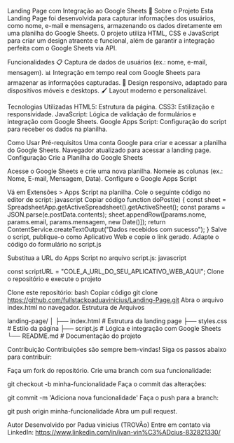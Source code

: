 Landing Page com Integração ao Google Sheets 📝
Sobre o Projeto
Esta Landing Page foi desenvolvida para capturar informações dos usuários, como nome, e-mail e mensagens, armazenando os dados diretamente em uma planilha do Google Sheets. O projeto utiliza HTML, CSS e JavaScript para criar um design atraente e funcional, além de garantir a integração perfeita com o Google Sheets via API.

Funcionalidades
📋 Captura de dados de usuários (ex.: nome, e-mail, mensagem).
📊 Integração em tempo real com Google Sheets para armazenar as informações capturadas.
📱 Design responsivo, adaptado para dispositivos móveis e desktops.
🖌️ Layout moderno e personalizável.

Tecnologias Utilizadas
HTML5: Estrutura da página.
CSS3: Estilização e responsividade.
JavaScript: Lógica de validação de formulários e integração com Google Sheets.
Google Apps Script: Configuração do script para receber os dados na planilha.

Como Usar
Pré-requisitos
Uma conta Google para criar e acessar a planilha do Google Sheets.
Navegador atualizado para acessar a landing page.
Configuração
Crie a Planilha do Google Sheets

Acesse o Google Sheets e crie uma nova planilha.
Nomeie as colunas (ex.: Nome, E-mail, Mensagem, Data).
Configure o Google Apps Script

Vá em Extensões > Apps Script na planilha.
Cole o seguinte código no editor de script:
javascript
Copiar código
function doPost(e) {
  const sheet = SpreadsheetApp.getActiveSpreadsheet().getActiveSheet();
  const params = JSON.parse(e.postData.contents);
  sheet.appendRow([params.nome, params.email, params.mensagem, new Date()]);
  return ContentService.createTextOutput("Dados recebidos com sucesso");
}
Salve o script, publique-o como Aplicativo Web e copie o link gerado.
Adapte o código do formulário no script.js

Substitua a URL do Apps Script no arquivo script.js:
javascript

const scriptURL = "COLE_A_URL_DO_SEU_APLICATIVO_WEB_AQUI";
Clone o repositório e execute o projeto

Clone este repositório:
bash
Copiar código
git clone https://github.com/fullstackpaduavinicius/Landing-Page.git
Abra o arquivo index.html no navegador.
Estrutura de Arquivos

landing-page/
│
├── index.html          # Estrutura da landing page
├── styles.css          # Estilo da página
├── script.js           # Lógica e integração com Google Sheets
└── README.md           # Documentação do projeto

Contribuição
Contribuições são sempre bem-vindas! Siga os passos abaixo para contribuir:

Faça um fork do repositório.
Crie uma branch com sua funcionalidade:

git checkout -b minha-funcionalidade
Faça o commit das alterações:

git commit -m 'Adiciona nova funcionalidade'
Faça o push para a branch:

git push origin minha-funcionalidade
Abra um pull request.

Autor
Desenvolvido por Padua vinicius (TROVÃo)
Entre em contato via LinkedIn: https://www.linkedin.com/in/ivan-vin%C3%ADcius-832821330/

